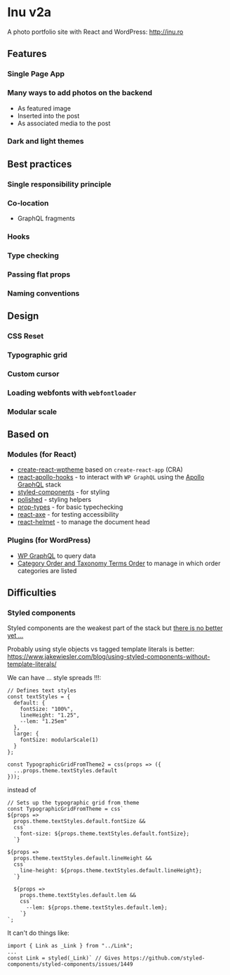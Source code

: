 # Inu v2a

A photo portfolio site with React and WordPress: http://inu.ro

## Features

### Single Page App

### Many ways to add photos on the backend

- As featured image
- Inserted into the post
- As associated media to the post

### Dark and light themes

## Best practices

### Single responsibility principle

### Co-location

- GraphQL fragments

### Hooks

### Type checking

### Passing flat props

### Naming conventions

## Design

### CSS Reset

### Typographic grid

### Custom cursor

### Loading webfonts with `webfontloader`

### Modular scale

## Based on

### Modules (for React)

- [create-react-wptheme](https://github.com/devloco/create-react-wptheme) based on `create-react-app` (CRA)
- [react-apollo-hooks](https://github.com/trojanowski/react-apollo-hooks) - to interact with `WP GraphQL` using the [Apollo GraphQL](https://github.com/apollographql/react-apollo) stack
- [styled-components](https://www.styled-components.com/) - for styling
- [polished](https://polished.js.org/) - styling helpers
- [prop-types](https://reactjs.org/docs/typechecking-with-proptypes.html) - for basic typechecking
- [react-axe](https://www.npmjs.com/package/react-axe) - for testing accessibility
- [react-helmet](https://github.com/nfl/react-helmet) - to manage the document head

### Plugins (for WordPress)

- [WP GraphQL](https://www.wpgraphql.com/) to query data
- [Category Order and Taxonomy Terms Order](https://www.nsp-code.com/wordpress-plugins/category-order-and-taxonomy-terms-order/) to manage in which order categories are listed

## Difficulties

### Styled components

Styled components are the weakest part of the stack but [there is no better yet ...](https://2019.stateofcss.com/technologies/)

Probably using style objects vs tagged template literals is better: https://www.jakewiesler.com/blog/using-styled-components-without-template-literals/

We can have ... style spreads !!!:

```
// Defines text styles
const textStyles = {
  default: {
    fontSize: "100%",
    lineHeight: "1.25",
    --lem: "1.25em"
  },
  large: {
    fontSize: modularScale(1)
  }
};

const TypographicGridFromTheme2 = css(props => ({
  ...props.theme.textStyles.default
}));
```

instead of

```
// Sets up the typographic grid from theme
const TypographicGridFromTheme = css`
${props =>
  props.theme.textStyles.default.fontSize &&
  css`
    font-size: ${props.theme.textStyles.default.fontSize};
  `}

${props =>
  props.theme.textStyles.default.lineHeight &&
  css`
    line-height: ${props.theme.textStyles.default.lineHeight};
  `}

  ${props =>
    props.theme.textStyles.default.lem &&
    css`
      --lem: ${props.theme.textStyles.default.lem};
    `}
`;
```

It can't do things like:

```
import { Link as _Link } from "../Link";
...
const Link = styled(_Link)` // Gives https://github.com/styled-components/styled-components/issues/1449
```
